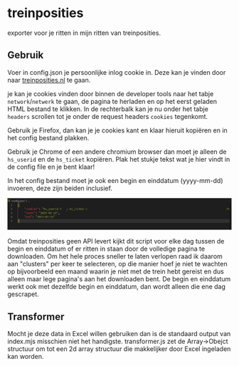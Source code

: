 # treinposities
exporter voor je ritten in mijn ritten van treinposities.

## Gebruik
Voer in config.json je persoonlijke inlog cookie in. Deze kan je vinden door naar [treinposities.nl]() te gaan.

je kan je cookies vinden door binnen de developer tools naar het tabje ``network``/``netwerk`` te gaan, de pagina te herladen en op het eerst geladen HTML bestand te klikken. In de rechterbalk kan je nu onder het tabje ``headers`` scrollen tot je onder de request headers ``cookies`` tegenkomt.

Gebruik je Firefox, dan kan je je cookies kant en klaar hieruit kopiëren en in het config bestand plakken.

Gebruik je Chrome of een andere chromium browser dan moet je alleen de ``hs_userid`` en de ``hs_ticket`` kopiëren. Plak het stukje tekst wat je hier vindt in de config file en je bent klaar!

In het config bestand moet je ook een begin en einddatum (yyyy-mm-dd) invoeren, deze zijn beiden inclusief.

![een voorbeeld van een goede config](./img/config.png)

Omdat treinposities geen API levert kijkt dit script voor elke dag tussen de begin en einddatum of er ritten in staan door de volledige pagina te downloaden. Om het hele proces sneller te laten verlopen raad ik daarom aan "clusters" per keer te selecteren, op die manier hoef je niet te wachten op bijvoorbeeld een maand waarin je niet met de trein hebt gereist en dus alleen maar lege pagina's aan het downloaden bent. De begin en einddatum werkt ook met dezelfde begin en einddatum, dan wordt alleen die ene dag gescrapet.

## Transformer
Mocht je deze data in Excel willen gebruiken dan is de standaard output van index.mjs misschien niet het handigste. transformer.js zet de Array->Obejct structuur om tot een 2d array structuur die makkelijker door Excel ingeladen kan worden.